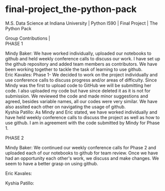 # final-project_the-python-pack
M.S. Data Science at Indiana University | Python I590 | Final Project | The Python Pack

Group Contributions |  
PHASE 1

Mindy Baker: We have worked individually, uploaded our notebooks to github and held weekly conference calls to discuss our work. I have set up the github repository and added team members as contributors. We have been working together to tackle the task of learning to use github.    
Eric Kavales: Phase 1- We decided to work on the project individually and use conference calls to discuss progress and/or areas of difficulty. Since Mindy was the first to upload code to GitHub we will be submitting her code. I also uploaded my code but have since deleted it as it is not for submission. We reviewed the code and made minor suggestions and agreed, besides variable names, all our codes were very similar. We have also assited each other on navigating the usage of github.    
Kyshia Patillo: As Mindy and Eric stated, we have worked individually and have held weekly conference calls to discuss the project as well as how to use github. I am in agreement with the code submitted by Mindy for Phase 1.  

PHASE 2

Mindy Baker: We continued our weekly conference calls for Phase 2 and uploaded each of our notebooks to github for team review. Once we have had an opportunity each other's work, we discuss and make changes. We seem to have a better grasp on using github. 

Eric Kavales:

Kyshia Patillo:
